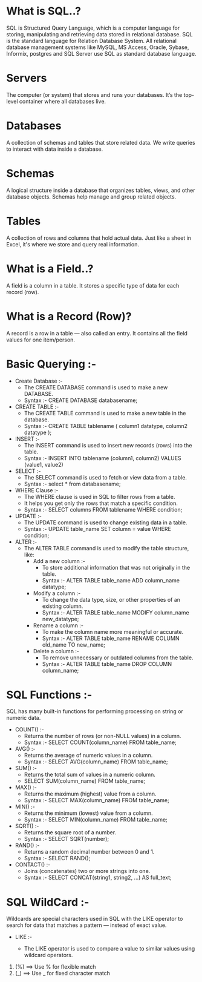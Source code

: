 # What is SQL..? 
SQL is Structured Query Language, which is a computer language for storing, manipulating and retrieving data 
stored in relational database. 
SQL is the standard language for Relation Database System. All relational database management systems like 
MySQL, MS Access, Oracle, Sybase, Informix, postgres and SQL Server use SQL as standard database 
language. 
#  Servers
The computer (or system) that stores and runs your databases.
It’s the top-level container where all databases live.
# Databases
A collection of schemas and tables that store related data.
We write queries to interact with data inside a database.
#  Schemas
A logical structure inside a database that organizes tables, views, and other database objects.
Schemas help manage and group related objects.
#  Tables
A collection of rows and columns that hold actual data.
Just like a sheet in Excel, it's where we store and query real information.
# What is a Field..?
A field is a column in a table.
It stores a specific type of data for each record (row).
# What is a Record (Row)?
A record is a row in a table — also called an entry.
It contains all the field values for one item/person.
# Basic Querying :-
- Create Database :-
  - The CREATE DATABASE command is used to make a new DATABASE.
  - Syntax :- CREATE DATABASE databasename;
- CREATE TABLE :-
   - The CREATE TABLE command is used to make a new table in the database.
   - Syntax :- CREATE TABLE tablename ( column1 datatype, column2 datatype );
- INSERT :-
   - The INSERT  command is used to insert new records (rows) into the table.
   - Syntax :- INSERT INTO tablename (column1, column2) VALUES (value1, value2)
- SELECT :-
   - The SELECT command is used to fetch or view data from a table.
   - Syntax :- select * from databasename;
- WHERE Clause :-
   - The WHERE clause is used in SQL to filter rows from a table.
   - It helps you get only the rows that match a specific condition.
   - Syntax :- SELECT columns FROM tablename WHERE condition;
- UPDATE :-
   - The UPDATE command is used to change existing data in a table.
   - Syntax :- UPDATE table_name SET column = value WHERE condition;
- ALTER :-
   - The ALTER TABLE command is used to modify the table structure, like:
       - Add a new column :-
           - To store additional information that was not originally in the table.
           - Syntax :- ALTER TABLE table_name ADD column_name datatype;
       - Modify a column :-
           - To change the data type, size, or other properties of an existing column.
           - Syntax :- ALTER TABLE table_name MODIFY column_name new_datatype;
       - Rename a column :-
           - To make the column name more meaningful or accurate.
           - Syntax :- ALTER TABLE table_name RENAME COLUMN old_name TO new_name;
       - Delete a column :-
           - To remove unnecessary or outdated columns from the table.
           - Syntax :- ALTER TABLE table_name DROP COLUMN column_name;
# SQL Functions :-
SQL has many built-in functions for performing processing on string or numeric data.

 - COUNT() :-
     - Returns the number of rows (or non-NULL values) in a column.
     - Syntax :- SELECT COUNT(column_name) FROM table_name;
 - AVG() :-
     - Returns the average of numeric values in a column.
     - Syntax :- SELECT AVG(column_name) FROM table_name;
 - SUM() :-
     - Returns the total sum of values in a numeric column.
     - SELECT SUM(column_name) FROM table_name;
 - MAX() :-
     - Returns the maximum (highest) value from a column.
     - Syntax :- SELECT MAX(column_name) FROM table_name;
 - MIN() :-
     - Returns the minimum (lowest) value from a column.
     - Syntax :- SELECT MIN(column_name) FROM table_name;
 - SQRT() :-
     - Returns the square root of a number.
     - Syntax :- SELECT SQRT(number);
 - RAND() :-
     - Returns a random decimal number between 0 and 1.
     -  Syntax :- SELECT RAND();
 - CONTACT() :-
     - Joins (concatenates) two or more strings into one.
     - Syntax :- SELECT CONCAT(string1, string2, ...) AS full_text;
# SQL WildCard :- 
Wildcards are special characters used in SQL with the LIKE operator to search for data that matches a pattern — instead of exact value.

 -  LIKE :- 

      - The LIKE operator is used to compare a value to similar values using wildcard operators. 

   1) (%) ==>  Use % for flexible match
   2) (_) ==>  Use _ for fixed character match

















  

                  

 
